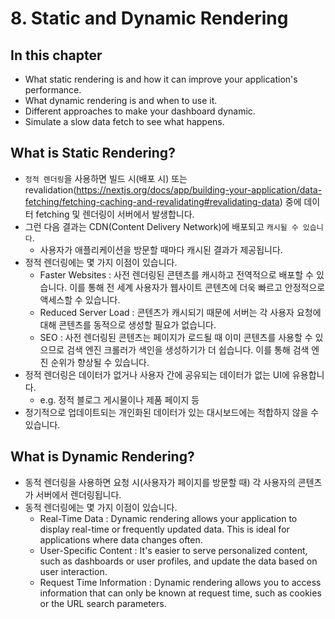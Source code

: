 # 8. Static and Dynamic Rendering

## In this chapter

- What static rendering is and how it can improve your application's performance.
- What dynamic rendering is and when to use it.
- Different approaches to make your dashboard dynamic.
- Simulate a slow data fetch to see what happens.

## What is Static Rendering?

- `정적 렌더링`을 사용하면 빌드 시(배포 시) 또는 revalidation(https://nextjs.org/docs/app/building-your-application/data-fetching/fetching-caching-and-revalidating#revalidating-data) 중에 데이터 fetching 및 렌더링이 서버에서 발생합니다.
- 그런 다음 결과는 CDN(Content Delivery Network)에 배포되고 `캐시될 수 있습니다`.
  - 사용자가 애플리케이션을 방문할 때마다 캐시된 결과가 제공됩니다.
- 정적 렌더링에는 몇 가지 이점이 있습니다.
  - Faster Websites : 사전 렌더링된 콘텐츠를 캐시하고 전역적으로 배포할 수 있습니다. 이를 통해 전 세계 사용자가 웹사이트 콘텐츠에 더욱 빠르고 안정적으로 액세스할 수 있습니다.
  - Reduced Server Load : 콘텐츠가 캐시되기 때문에 서버는 각 사용자 요청에 대해 콘텐츠를 동적으로 생성할 필요가 없습니다.
  - SEO : 사전 렌더링된 콘텐츠는 페이지가 로드될 때 이미 콘텐츠를 사용할 수 있으므로 검색 엔진 크롤러가 색인을 생성하기가 더 쉽습니다. 이를 통해 검색 엔진 순위가 향상될 수 있습니다.
- 정적 렌더링은 데이터가 없거나 사용자 간에 공유되는 데이터가 없는 UI에 유용합니다.
  - e.g. 정적 블로그 게시물이나 제품 페이지 등
- 정기적으로 업데이트되는 개인화된 데이터가 있는 대시보드에는 적합하지 않을 수 있습니다.

## What is Dynamic Rendering?

- 동적 렌더링을 사용하면 요청 시(사용자가 페이지를 방문할 때) 각 사용자의 콘텐츠가 서버에서 렌더링됩니다.
- 동적 렌더링에는 몇 가지 이점이 있습니다.
  - Real-Time Data : Dynamic rendering allows your application to display real-time or frequently updated data. This is ideal for applications where data changes often.
  - User-Specific Content : It's easier to serve personalized content, such as dashboards or user profiles, and update the data based on user interaction.
  - Request Time Information : Dynamic rendering allows you to access information that can only be known at request time, such as cookies or the URL search parameters.
